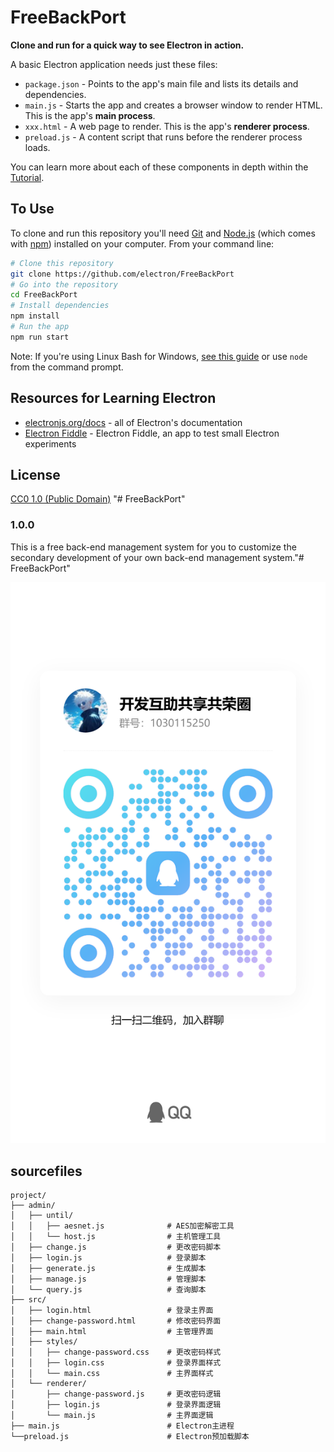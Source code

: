 # FreeBackPort

**Clone and run for a quick way to see Electron in action.**

A basic Electron application needs just these files:

- `package.json` - Points to the app's main file and lists its details and dependencies.
- `main.js` - Starts the app and creates a browser window to render HTML. This is the app's **main process**.
- `xxx.html` - A web page to render. This is the app's **renderer process**.
- `preload.js` - A content script that runs before the renderer process loads.

You can learn more about each of these components in depth within the [Tutorial](https://electronjs.org/docs/latest/tutorial/tutorial-prerequisites).

## To Use

To clone and run this repository you'll need [Git](https://git-scm.com) and [Node.js](https://nodejs.org/en/download/) (which comes with [npm](http://npmjs.com)) installed on your computer. From your command line:

```bash
# Clone this repository
git clone https://github.com/electron/FreeBackPort
# Go into the repository
cd FreeBackPort
# Install dependencies
npm install
# Run the app
npm run start
```

Note: If you're using Linux Bash for Windows, [see this guide](https://www.howtogeek.com/261575/how-to-run-graphical-linux-desktop-applications-from-windows-10s-bash-shell/) or use `node` from the command prompt.

## Resources for Learning Electron

- [electronjs.org/docs](https://electronjs.org/docs) - all of Electron's documentation
- [Electron Fiddle](https://electronjs.org/fiddle) - Electron Fiddle, an app to test small Electron experiments

## License

[CC0 1.0 (Public Domain)](LICENSE.md)
"# FreeBackPort" 

### 1.0.0

This is a free back-end management system for you to customize the secondary development of your own back-end management system."# FreeBackPort" 

![欢迎加入](./img/qqun.png)

## sourcefiles
```
project/
├── admin/
│   ├── until/
│   │   ├── aesnet.js              # AES加密解密工具
│   │   └── host.js                # 主机管理工具
│   ├── change.js                  # 更改密码脚本
│   ├── login.js                   # 登录脚本 
│   ├── generate.js                # 生成脚本  
│   ├── manage.js                  # 管理脚本
│   └── query.js                   # 查询脚本
├── src/
│   ├── login.html                 # 登录主界面
│   ├── change-password.html       # 修改密码界面
│   ├── main.html                  # 主管理界面
│   ├── styles/
│   │   ├── change-password.css    # 更改密码样式
│   │   ├── login.css              # 登录界面样式
│   │   └── main.css               # 主界面样式
│   └── renderer/
│       ├── change-password.js     # 更改密码逻辑
│       ├── login.js               # 登录界面逻辑
│       └── main.js                # 主界面逻辑
├── main.js                        # Electron主进程
└──preload.js                      # Electron预加载脚本